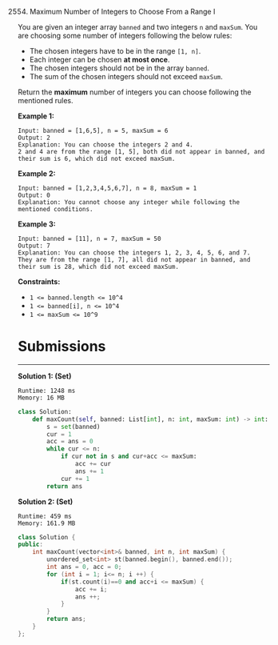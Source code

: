 2554. Maximum Number of Integers to Choose From a Range I

You are given an integer array `banned` and two integers `n` and `maxSum`. You are choosing some number of integers following the below rules:

* The chosen integers have to be in the range `[1, n]`.
* Each integer can be chosen **at most once**.
* The chosen integers should not be in the array `banned`.
* The sum of the chosen integers should not exceed `maxSum`.

Return the **maximum** number of integers you can choose following the mentioned rules.

 

**Example 1:**
```
Input: banned = [1,6,5], n = 5, maxSum = 6
Output: 2
Explanation: You can choose the integers 2 and 4.
2 and 4 are from the range [1, 5], both did not appear in banned, and their sum is 6, which did not exceed maxSum.
```

**Example 2:**
```
Input: banned = [1,2,3,4,5,6,7], n = 8, maxSum = 1
Output: 0
Explanation: You cannot choose any integer while following the mentioned conditions.
```

**Example 3:**
```
Input: banned = [11], n = 7, maxSum = 50
Output: 7
Explanation: You can choose the integers 1, 2, 3, 4, 5, 6, and 7.
They are from the range [1, 7], all did not appear in banned, and their sum is 28, which did not exceed maxSum.
```

**Constraints:**

* `1 <= banned.length <= 10^4`
* `1 <= banned[i], n <= 10^4`
* `1 <= maxSum <= 10^9`

# Submissions
---
**Solution 1: (Set)**
```
Runtime: 1248 ms
Memory: 16 MB
```
```python
class Solution:
    def maxCount(self, banned: List[int], n: int, maxSum: int) -> int:
        s = set(banned)
        cur = 1
        acc = ans = 0
        while cur <= n:
            if cur not in s and cur+acc <= maxSum:
                acc += cur
                ans += 1
            cur += 1
        return ans
```

**Solution 2: (Set)**
```
Runtime: 459 ms
Memory: 161.9 MB
```
```c++
class Solution {
public:
    int maxCount(vector<int>& banned, int n, int maxSum) {
        unordered_set<int> st(banned.begin(), banned.end());
        int ans = 0, acc = 0;
        for (int i = 1; i<= n; i ++) {
            if(st.count(i)==0 and acc+i <= maxSum) {
                acc += i;
                ans ++;
            }
        }
        return ans;
    }
};
```
